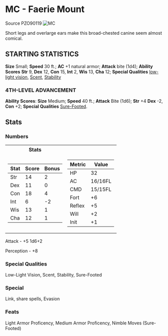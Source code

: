 # MC - Faerie Mount
Source PZO90119
![MC](https://images-wixmp-ed30a86b8c4ca887773594c2.wixmp.com/f/0496fc1f-e0fb-45ea-ae43-6a7f703726c2/dcd09bs-84c419be-fbec-421e-a3a1-d971f715c5ca.png?token=eyJ0eXAiOiJKV1QiLCJhbGciOiJIUzI1NiJ9.eyJzdWIiOiJ1cm46YXBwOjdlMGQxODg5ODIyNjQzNzNhNWYwZDQxNWVhMGQyNmUwIiwiaXNzIjoidXJuOmFwcDo3ZTBkMTg4OTgyMjY0MzczYTVmMGQ0MTVlYTBkMjZlMCIsIm9iaiI6W1t7InBhdGgiOiJcL2ZcLzA0OTZmYzFmLWUwZmItNDVlYS1hZTQzLTZhN2Y3MDM3MjZjMlwvZGNkMDlicy04NGM0MTliZS1mYmVjLTQyMWUtYTNhMS1kOTcxZjcxNWM1Y2EucG5nIn1dXSwiYXVkIjpbInVybjpzZXJ2aWNlOmZpbGUuZG93bmxvYWQiXX0.H_rIP-cyWIztB_49Uh9-m_q5bnnxfodpKOHuzw5VCz4)

Short legs and overlarge ears make this broad-chested canine seem almost comical.

## STARTING STATISTICS
**Size** Small; **Speed** 30 ft.; **AC** +1 natural armor; **Attack** bite (1d4); **Ability Scores** **Str** 9, **Dex** 12, **Con** 15, **Int** 2, **Wis** 13, **Cha** 12; **Special Qualities** [low-light vision](https://www.d20pfsrd.com/gamemastering/special-abilities#TOC-Low-Light-Vision), [Scent](https://www.d20pfsrd.com/gamemastering/special-abilities#TOC-Scent), [Stability](https://www.d20pfsrd.com/bestiary/monster-listings/animals/faerie-mount/)

### 4TH-LEVEL ADVANCEMENT

**Ability Scores**: **Size** Medium; **Speed** 40 ft.; **Attack** Bite (1d6); **Str** +4 **Dex** -2, **Con** +2; **Special Qualities** [Sure-Footed](https://www.d20pfsrd.com/bestiary/monster-listings/animals/faerie-mount/).

## Stats
### Numbers
<table>
<tr><th>Stats</th><th></th></tr>
<tr><td>

|Stat|Score|Bonus|
|---|---|---|
|Str|14|2|
|Dex|11|0|
|Con|18|4|
|Int|6|-2|
|Wis|13|1|
|Cha|12|1|

</td><td>

|Metric|Value|
|---|---|
|HP|32|
|AC|16/16FL|
|CMD|15/15FL|
|Fort|+6|
|Reflex|+5|
|Will|+2|
|Init|+1|
</td></tr>
</table>
Attack - +5 1d6+2
 
Perception - +8

### Special Qualities
Low-Light Vision, Scent, Stability, Sure-Footed

### Special
Link, share spells, Evasion

### Feats
Light Armor Proficency, Medium Armor Proficency, Nimble Moves (Sure-Footed)
